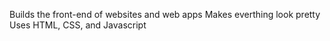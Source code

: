 Builds the front-end of websites and web apps
Makes everthing look pretty
Uses HTML, CSS, and Javascript
